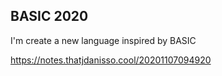 ## BASIC 2020

I'm create a new language inspired by BASIC

https://notes.thatjdanisso.cool/20201107094920
